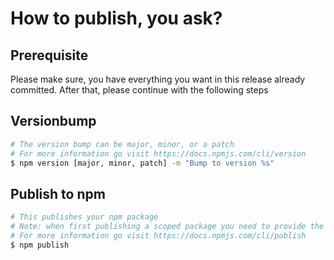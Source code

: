 # How to publish, you ask?

## Prerequisite

Please make sure, you have everything you want in this release already committed.
After that, please continue with the following steps

## Versionbump

```bash
# The version bump can be major, minor, or a patch
# For more information go visit https://docs.npmjs.com/cli/version
$ npm version [major, minor, patch] -m "Bump to version %s"
```

## Publish to npm

```bash
# This publishes your npm package
# Note: when first publishing a scoped package you need to provide the flag '--access public'
# For more information go visit https://docs.npmjs.com/cli/publish
$ npm publish
```
